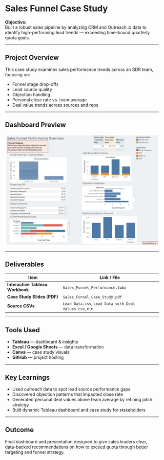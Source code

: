 # Sales Funnel Case Study

**Objective:**  
Built a robust sales pipeline by analyzing CRM and Outreach.io data to identify high-performing lead trends — exceeding time-bound quarterly quota goals.

---

## Project Overview

This case study examines sales performance trends across an SDR team, focusing on:
- Funnel stage drop-offs
- Lead source quality
- Objection handling
- Personal close rate vs. team average
- Deal value trends across sources and reps

---

## Dashboard Preview

![Sales Funnel Dashboard](Sales%20Funnel%20Performance%20Overview.png)

---

## Deliverables

| Item                         | Link / File |
|------------------------------|-------------|
| **Interactive Tableau Workbook** | `Sales_Funnel_Performance.twbx` |
| **Case Study Slides (PDF)**      | `Sales_Funnel_Case_Study.pdf`   |
| **Source CSVs**     | `Lead Data.csv`, `Lead Data with Deal Values.csv`, etc. |

---

## Tools Used

- **Tableau** — dashboard & insights
- **Excel / Google Sheets** — data transformation
- **Canva** — case study visuals
- **GitHub** — project hosting

---

## Key Learnings

- Used outreach data to spot lead source performance gaps
- Discovered objection patterns that impacted close rate
- Generated personal deal values above team average by refining pitch strategy
- Built dynamic Tableau dashboard and case study for stakeholders

---

## Outcome

Final dashboard and presentation designed to give sales leaders clear, data-backed recommendations on how to exceed quota through better targeting and funnel strategy.
